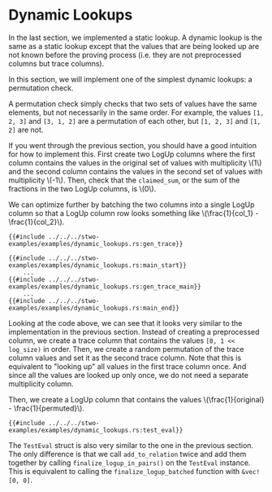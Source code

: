 # Dynamic Lookups

In the last section, we implemented a static lookup. A dynamic lookup is the same as a static lookup except that the values that are being looked up are not known before the proving process (i.e. they are not preprocessed columns but trace columns).

In this section, we will implement one of the simplest dynamic lookups: a permutation check.

A permutation check simply checks that two sets of values have the same elements, but not necessarily in the same order. For example, the values `[1, 2, 3]` and `[3, 1, 2]` are a permutation of each other, but `[1, 2, 3]` and `[1, 2]` are not.

If you went through the previous section, you should have a good intuition for how to implement this. First create two LogUp columns where the first column contains the values in the original set of values with multiplicity \\(1\\) and the second column contains the values in the second set of values with multiplicity \\(-1\\). Then, check that the `claimed_sum`, or the sum of the fractions in the two LogUp columns, is \\(0\\).

We can optimize further by batching the two columns into a single LogUp column so that a LogUp column row looks something like \\(\\frac{1}{col_1} - \\frac{1}{col_2}\\).

```rust,ignore
{{#include ../../../stwo-examples/examples/dynamic_lookups.rs:gen_trace}}

{{#include ../../../stwo-examples/examples/dynamic_lookups.rs:main_start}}
    ...
{{#include ../../../stwo-examples/examples/dynamic_lookups.rs:gen_trace_main}}
    ...
{{#include ../../../stwo-examples/examples/dynamic_lookups.rs:main_end}}
```

Looking at the code above, we can see that it looks very similar to the implementation in the previous section. Instead of creating a preprocessed column, we create a trace column that contains the values `[0, 1 << log_size)` in order. Then, we create a random permutation of the trace column values and set it as the second trace column. Note that this is equivalent to "looking up" all values in the first trace column once. And since all the values are looked up only once, we do not need a separate multiplicity column.

Then, we create a LogUp column that contains the values \\(\\frac{1}{original} - \\frac{1}{permuted}\\).

```rust,ignore
{{#include ../../../stwo-examples/examples/dynamic_lookups.rs:test_eval}}
```

The `TestEval` struct is also very similar to the one in the previous section. The only difference is that we call `add_to_relation` twice and add them together by calling `finalize_logup_in_pairs()` on the `TestEval` instance. This is equivalent to calling the `finalize_logup_batched` function with `&vec![0, 0]`.
